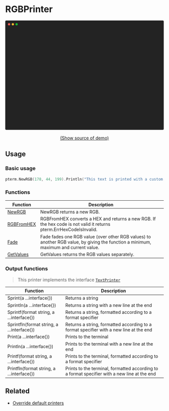 # RGBPrinter

<!-- 
Replace all of the following strings with the current printer.
     print-color-rgb RGB RGBPrinter DefaultRGB
-->

![RGBPrinter Example](https://raw.githubusercontent.com/pterm/pterm/master/_examples/print-color-rgb/animation.svg)

<p align="center"><a href="https://github.com/pterm/pterm/blob/master/_examples/print-color-rgb/main.go" target="_blank">(Show source of demo)</a></p>


## Usage

### Basic usage

```go
pterm.NewRGB(178, 44, 199).Println("This text is printed with a custom RGB!")
```

### Functions

|Function|Description|
|--------|-----------|
|[NewRGB](https://pkg.go.dev/github.com/pterm/pterm#RGB.NewRGB)|NewRGB returns a new RGB.|
|[RGBFromHEX](https://pkg.go.dev/github.com/pterm/pterm/putils#RGBFromHEX)|RGBFromHEX converts a HEX and returns a new RGB. If the hex code is not valid it returns pterm.ErrHexCodeIsInvalid.|
|[Fade](https://pkg.go.dev/github.com/pterm/pterm#RGB.Fade)|Fade fades one RGB value (over other RGB values) to another RGB value, by giving the function a minimum, maximum and current value.|
|[GetValues](https://pkg.go.dev/github.com/pterm/pterm#RGB.GetValues)|GetValues returns the RGB values separately.|

### Output functions

> This printer implements the interface [`TextPrinter`](https://github.com/pterm/pterm/blob/master/interface_text_printer.go)

|Function|Description|
|------|---------|
|Sprint(a ...interface{})|Returns a string|
|Sprintln(a ...interface{})|Returns a string with a new line at the end|
|Sprintf(format string, a ...interface{})|Returns a string, formatted according to a format specifier|
|Sprintfln(format string, a ...interface{})|Returns a string, formatted according to a format specifier with a new line at the end|
|Print(a ...interface{})|Prints to the terminal|
|Println(a ...interface{})|Prints to the terminal with a new line at the end|
|Printf(format string, a ...interface{})|Prints to the terminal, formatted according to a format specifier|
|Printfln(format string, a ...interface{})|Prints to the terminal, formatted according to a format specifier with a new line at the end|

## Related
- [Override default printers](docs/customizing/override-default-printer.md)